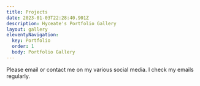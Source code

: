 ```yaml
---
title: Projects
date: 2023-01-03T22:28:40.901Z
description: Hyceate's Portfolio Gallery
layout: gallery
eleventyNavigation:
  key: Portfolio
  order: 1
  body: Portfolio Gallery
---
```


Please email or contact me on my various social media. I check my emails regularly.